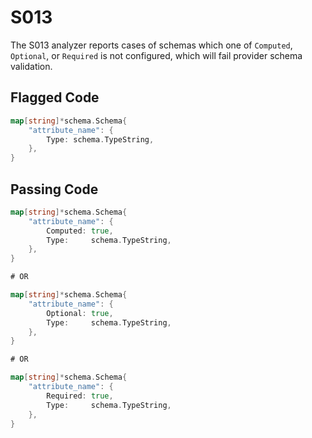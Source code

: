 # S013

The S013 analyzer reports cases of schemas which one of `Computed`,
`Optional`, or `Required` is not configured, which will fail provider
schema validation.

## Flagged Code

```go
map[string]*schema.Schema{
    "attribute_name": {
        Type: schema.TypeString,
    },
}
```

## Passing Code

```go
map[string]*schema.Schema{
    "attribute_name": {
        Computed: true,
        Type:     schema.TypeString,
    },
}

# OR

map[string]*schema.Schema{
    "attribute_name": {
        Optional: true,
        Type:     schema.TypeString,
    },
}

# OR

map[string]*schema.Schema{
    "attribute_name": {
        Required: true,
        Type:     schema.TypeString,
    },
}
```

